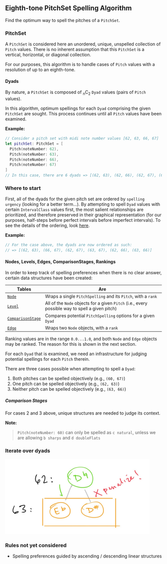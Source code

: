 ## Eighth-tone PitchSet Spelling Algorithm
Find the optimum way to spell the pitches of a `PitchSet`.

### PitchSet

A `PitchSet` is considered here an unordered, unique, unspelled collection of `Pitch` values. There is no inherent assumption that this `PitchSet` is a vertical, horizontal, or diagonal collection. 

For our purposes, this algorithm is to handle cases of `Pitch` values with a resolution of up to an eighth-tone.

#### Dyads

By nature, a `PitchSet` is composed of <sub>n</sub>C<sub>2</sub> `Dyad` values (pairs of `Pitch` values). 

In this algorithm, optimum spellings for each `Dyad` comprising the given `PitchSet` are sought. This process continues until all `Pitch` values have been examined.

**Example:**
```Swift
// Consider a pitch set with midi note number values [62, 63, 66, 67]
let pitchSet: PitchSet = [
  Pitch(noteNumber: 62),
  Pitch(noteNumber: 63), 
  Pitch(noteNumber: 66), 
  Pitch(noteNumber: 67)
]
// In this case, there are 6 dyads => [(62, 63), (62, 66), (62, 67), (63, 66), (63, 67), (66, 67)]
```

### Where to start

First, all of the dyads for the given pitch set are ordered by `spelling urgency` (looking for a better term...). By attempting to spell `Dyad` values with certain `IntervalClass` values first, the most salient relationships are prioritized, and therefore preserved in their graphical representation (for our purposes, half-steps before perfect intervals before imperfect intervals). To see the details of the ordering, look [here](https://github.com/dn-m/PitchSpellingTools/blob/bean-comparisonstage/PitchSpellingTools/IntervalClass%2BPitchSpelling.swift). 

**Example:**
```Swift
// For the case above, the dyads are now ordered as such:
// => [(62, 63), (66, 67), (62, 67), (63, 67), (62, 66), (63, 66)]
```

#### Nodes, Levels, Edges, ComparisonStages, Rankings

In order to keep track of spelling preferences when there is no clear answer, certain data structures have been created:


| Tables   |      Are      |
|----------|-------------|
| [`Node`](https://github.com/dn-m/PitchSpellingTools/blob/1de9c94c05b7c23e5ff60dccff8d070ba5d48a36/PitchSpellingTools/Node.swift) |  Wraps a single `PitchSpelling` and its `Pitch`, with a `rank` |
| [`Level`](https://github.com/dn-m/PitchSpellingTools/blob/1de9c94c05b7c23e5ff60dccff8d070ba5d48a36/PitchSpellingTools/Level.swift) |    All of the `Node` objects for a given `Pitch` (i.e., every possible way to spell a given pitch)   |
| [`ComparisonStage`](https://github.com/dn-m/PitchSpellingTools/blob/1de9c94c05b7c23e5ff60dccff8d070ba5d48a36/PitchSpellingTools/ComparisonStage.swift)  | Compares potential `PitchSpelling` options for a given `Dyad` |
| [`Edge`](https://github.com/dn-m/PitchSpellingTools/blob/1de9c94c05b7c23e5ff60dccff8d070ba5d48a36/PitchSpellingTools/Edge.swift) | Wraps two `Node` objects, with a `rank` |

Ranking values are in the range `0.0...1.0`, and both `Node` and `Edge` objects may be ranked. The reason for this is shown in the next section.

For each `Dyad` that is examined, we need an infrastructure for judging potential spellings for each `Pitch` therein.

There are three cases possible when attempting to spell a `Dyad`:

1. Both pitches can be spelled objectively (e.g., `(60, 67)`)
2. One pitch can be spelled objectively (e.g., `(62, 63)`)
3. Neither pitch can be spelled objectively (e.g., `(63, 66)`)

##### Comparison Stages

For cases 2 and 3 above, unique structures are needed to judge its context.



**Note:**
> `Pitch(noteNumber: 60)` can only be spelled as `c natural`, unless we are allowing `b sharps` and `d doubleFlats`

### Iterate over dyads

<img src="https://github.com/dn-m/PitchSpellingTools/blob/bean-comparisonstage/Documentation/img/62_63.jpeg" height="240">

### Rules not yet considered
- Spelling preferences guided by ascending / descending linear structures

